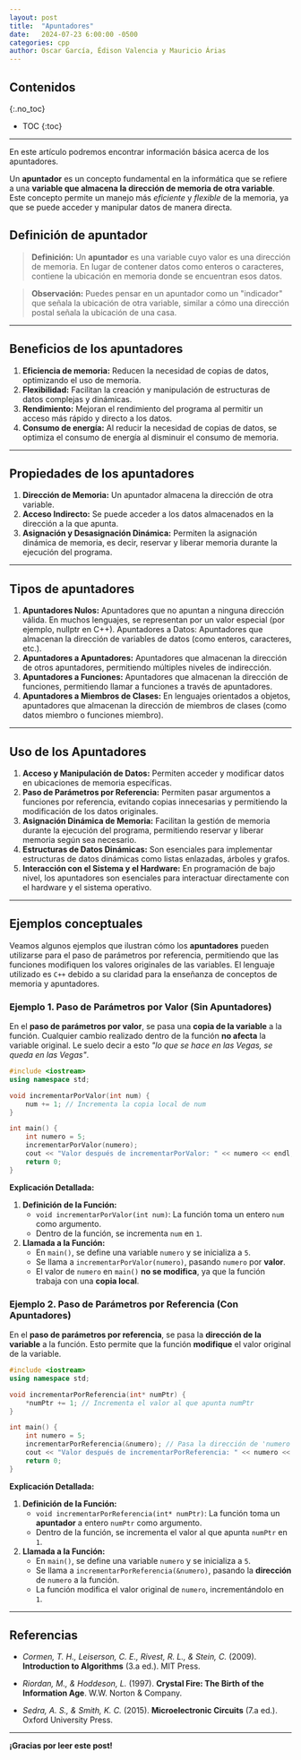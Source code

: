 ```yaml
---
layout: post
title:  "Apuntadores"
date:   2024-07-23 6:00:00 -0500
categories: cpp
author: Oscar García, Édison Valencia y Mauricio Árias
---
```


## Contenidos
{:.no_toc}

* TOC
{:toc}

---

En este artículo podremos encontrar información básica acerca de los apuntadores.

Un **apuntador** es un concepto fundamental en la informática que se refiere a una **variable que almacena la dirección de memoria de otra variable**. Este concepto permite un manejo más *eficiente* y *flexible* de la memoria, ya que se puede acceder y manipular datos de manera directa.

## Definición de apuntador

> **Definición:** Un **apuntador** es una variable cuyo valor es una dirección de memoria. En lugar de contener datos como enteros o caracteres, contiene la ubicación en memoria donde se encuentran esos datos.

> **Observación:** Puedes pensar en un apuntador como un "indicador" que señala la ubicación de otra variable, similar a cómo una dirección postal señala la ubicación de una casa.

---

## Beneficios de los apuntadores

1. **Eficiencia de memoria:** Reducen la necesidad de copias de datos, optimizando el uso de memoria.
1. **Flexibilidad:** Facilitan la creación y manipulación de estructuras de datos complejas y dinámicas.
1. **Rendimiento:** Mejoran el rendimiento del programa al permitir un acceso más rápido y directo a los datos.
1. **Consumo de energía:** Al reducir la necesidad de copias de datos, se optimiza el consumo de energía al disminuir el consumo de memoria.

---

## Propiedades de los apuntadores

1. **Dirección de Memoria:** Un apuntador almacena la dirección de otra variable.
1. **Acceso Indirecto:** Se puede acceder a los datos almacenados en la dirección a la que apunta.
1. **Asignación y Desasignación Dinámica:** Permiten la asignación dinámica de memoria, es decir, reservar y liberar memoria durante la ejecución del programa.

---

## Tipos de apuntadores

1. **Apuntadores Nulos:** Apuntadores que no apuntan a ninguna dirección válida. En muchos lenguajes, se representan por un valor especial (por ejemplo, nullptr en C++).
Apuntadores a Datos: Apuntadores que almacenan la dirección de variables de datos (como enteros, caracteres, etc.).
1. **Apuntadores a Apuntadores:** Apuntadores que almacenan la dirección de otros apuntadores, permitiendo múltiples niveles de indirección.
1. **Apuntadores a Funciones:** Apuntadores que almacenan la dirección de funciones, permitiendo llamar a funciones a través de apuntadores.
1. **Apuntadores a Miembros de Clases:** En lenguajes orientados a objetos, apuntadores que almacenan la dirección de miembros de clases (como datos miembro o funciones miembro).

---

## Uso de los Apuntadores

1. **Acceso y Manipulación de Datos:** Permiten acceder y modificar datos en ubicaciones de memoria específicas.
1. **Paso de Parámetros por Referencia:** Permiten pasar argumentos a funciones por referencia, evitando copias innecesarias y permitiendo la modificación de los datos originales.
1. **Asignación Dinámica de Memoria:** Facilitan la gestión de memoria durante la ejecución del programa, permitiendo reservar y liberar memoria según sea necesario.
1. **Estructuras de Datos Dinámicas:** Son esenciales para implementar estructuras de datos dinámicas como listas enlazadas, árboles y grafos.
1. **Interacción con el Sistema y el Hardware:** En programación de bajo nivel, los apuntadores son esenciales para interactuar directamente con el hardware y el sistema operativo.

---

## Ejemplos conceptuales

Veamos algunos ejemplos que ilustran cómo los **apuntadores** pueden utilizarse para el paso de parámetros por referencia, permitiendo que las funciones modifiquen los valores originales de las variables. El lenguaje utilizado es `C++` debido a su claridad para la enseñanza de conceptos de memoria y apuntadores.

### Ejemplo 1. Paso de Parámetros por Valor (Sin Apuntadores)

En el **paso de parámetros por valor**, se pasa una **copia de la variable** a la función. Cualquier cambio realizado dentro de la función **no afecta** la variable original. Le suelo decir a esto *"lo que se hace en las Vegas, se queda en las Vegas"*.

```cpp
#include <iostream>
using namespace std;

void incrementarPorValor(int num) {
    num += 1; // Incrementa la copia local de num
}

int main() {
    int numero = 5;
    incrementarPorValor(numero);
    cout << "Valor después de incrementarPorValor: " << numero << endl; // Output: 5
    return 0;
}
```

**Explicación Detallada:**
1. **Definición de la Función:**
   - `void incrementarPorValor(int num)`: La función toma un entero `num` como argumento.
   - Dentro de la función, se incrementa `num` en `1`.
1. **Llamada a la Función:**
   - En `main()`, se define una variable `numero` y se inicializa a `5`.
   - Se llama a `incrementarPorValor(numero)`, pasando `numero` por **valor**.
   - El valor de `numero` en `main()` **no se modifica**, ya que la función trabaja con una **copia local**.

### Ejemplo 2. Paso de Parámetros por Referencia (Con Apuntadores)

En el **paso de parámetros por referencia**, se pasa la **dirección de la variable** a la función. Esto permite que la función **modifique** el valor original de la variable.

```cpp
#include <iostream>
using namespace std;

void incrementarPorReferencia(int* numPtr) {
    *numPtr += 1; // Incrementa el valor al que apunta numPtr
}

int main() {
    int numero = 5;
    incrementarPorReferencia(&numero); // Pasa la dirección de 'numero' a la función
    cout << "Valor después de incrementarPorReferencia: " << numero << endl; // Output: 6
    return 0;
}
```

**Explicación Detallada:**
1. **Definición de la Función:**
   - `void incrementarPorReferencia(int* numPtr)`: La función toma un **apuntador** a entero `numPtr` como argumento.
   - Dentro de la función, se incrementa el valor al que apunta `numPtr` en `1`.
1. **Llamada a la Función:**
   - En `main()`, se define una variable `numero` y se inicializa a `5`.
   - Se llama a `incrementarPorReferencia(&numero)`, pasando la **dirección** de `numero` a la función.
   - La función modifica el valor original de `numero`, incrementándolo en `1`.

---

## Referencias

- _Cormen, T. H., Leiserson, C. E., Rivest, R. L., & Stein, C._ (2009). **Introduction to Algorithms** (3.a ed.). MIT Press.

- _Riordan, M., & Hoddeson, L._ (1997). **Crystal Fire: The Birth of the Information Age**. W.W. Norton & Company.

- _Sedra, A. S., & Smith, K. C._ (2015). **Microelectronic Circuits** (7.a ed.). Oxford University Press.

---

**¡Gracias por leer este post!**
